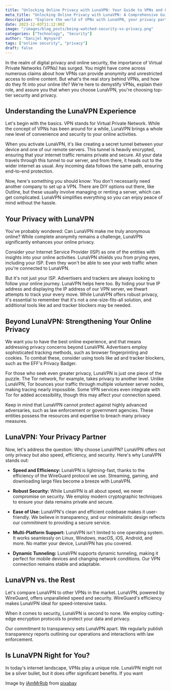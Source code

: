 ```yaml
---
title: "Unlocking Online Privacy with LunaVPN: Your Guide to VPNs and Our Commitment to Your Security"
meta_title: "Unlocking Online Privacy with LunaVPN: A Comprehensive Guide to VPNs and Security"
description: "Explore the world of VPNs with LunaVPN, your privacy partner. Discover the benefits of LunaVPN and how it enhances your online security and privacy."
date: 2023-12-03T11:12:00Z
image: "/images/blog_posts/being-watched-security-vs-privacy.png"
categories: ["Technology", "Security"]
author: "Danijel Wynyard"
tags: ["online security", "privacy"]
draft: false
---
```


In the realm of digital privacy and online security, the importance of Virtual Private Networks (VPNs) has surged. You might have come across numerous claims about how VPNs can provide anonymity and unrestricted access to online content. But what's the real story behind VPNs, and how do they fit into your online life? We're here to demystify VPNs, explain their role, and assure you that when you choose LunaVPN, you're choosing top-tier security and privacy.

## Understanding the LunaVPN Experience

Let's begin with the basics. VPN stands for Virtual Private Network. While the concept of VPNs has been around for a while, LunaVPN brings a whole new level of convenience and security to your online activities.

When you activate LunaVPN, it's like creating a secret tunnel between your device and one of our remote servers. This tunnel is heavily encrypted, ensuring that your internet traffic remains private and secure. All your data travels through this tunnel to our server, and from there, it heads out to the wider internet as usual. Any incoming data follows the same path, ensuring end-to-end protection.

Now, here's something you should know: You don't necessarily need another company to set up a VPN. There are DIY options out there, like Outline, but these usually involve managing or renting a server, which can get complicated. LunaVPN simplifies everything so you can enjoy peace of mind without the hassle.

## Your Privacy with LunaVPN

You've probably wondered: Can LunaVPN make me truly anonymous online? While complete anonymity remains a challenge, LunaVPN significantly enhances your online privacy.

Consider your Internet Service Provider (ISP) as one of the entities with insights into your online activities. LunaVPN shields you from prying eyes, including your ISP. Even they won't be able to see your web traffic when you're connected to LunaVPN.

But it's not just your ISP. Advertisers and trackers are always looking to follow your online journey. LunaVPN helps here too. By hiding your true IP address and displaying the IP address of our VPN server, we thwart attempts to track your every move. While LunaVPN offers robust privacy, it's essential to remember that it's not a one-size-fits-all solution, and additional tools like ad and tracker blockers may be needed.

## Beyond LunaVPN: Strengthening Your Online Privacy

We want you to have the best online experience, and that means addressing privacy concerns beyond LunaVPN. Advertisers employ sophisticated tracking methods, such as browser fingerprinting and cookies. To combat these, consider using tools like ad and tracker blockers, such as the EFF's Privacy Badger.

For those who seek even greater privacy, LunaVPN is just one piece of the puzzle. The Tor network, for example, takes privacy to another level. Unlike LunaVPN, Tor bounces your traffic through multiple volunteer server nodes, making tracing nearly impossible. Some VPN services even integrate with Tor for added accessibility, though this may affect your connection speed.

Keep in mind that LunaVPN cannot protect against highly advanced adversaries, such as law enforcement or government agencies. These entities possess the resources and expertise to breach many privacy measures.

## LunaVPN: Your Privacy Partner

Now, let's address the question: Why choose LunaVPN? LunaVPN offers not only privacy but also speed, efficiency, and security. Here's why LunaVPN stands out:

- **Speed and Efficiency:** LunaVPN is lightning-fast, thanks to the efficiency of the WireGuard protocol we use. Streaming, gaming, and downloading large files become a breeze with LunaVPN.

- **Robust Security:** While LunaVPN is all about speed, we never compromise on security. We employ modern cryptographic techniques to ensure your data remains private and secure.

- **Ease of Use:** LunaVPN's clean and efficient codebase makes it user-friendly. We believe in transparency, and our minimalistic design reflects our commitment to providing a secure service.

- **Multi-Platform Support:** LunaVPN isn't limited to one operating system. It works seamlessly on Linux, Windows, macOS, iOS, Android, and more. No matter your device, LunaVPN has you covered.

- **Dynamic Tunneling:** LunaVPN supports dynamic tunneling, making it perfect for mobile devices and changing network conditions. Our VPN connection remains stable and adaptable.

## LunaVPN vs. the Rest

Let's compare LunaVPN to other VPNs in the market. LunaVPN, powered by WireGuard, offers unparalleled speed and security. WireGuard's efficiency makes LunaVPN ideal for speed-intensive tasks.

When it comes to security, LunaVPN is second to none. We employ cutting-edge encryption protocols to protect your data and privacy.

Our commitment to transparency sets LunaVPN apart. We regularly publish transparency reports outlining our operations and interactions with law enforcement.

## Is LunaVPN Right for You?

In today's internet landscape, VPNs play a unique role. LunaVPN might not be a silver bullet, but it does offer significant benefits. If you want

Image by [iAmMrRob](https://pixabay.com/photos/hacking-cyber-blackandwhite-crime-2903156/ "image author link") from [pixabay](https://pixabay.com "pixabay")